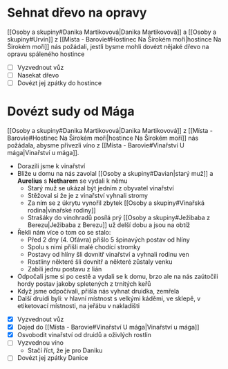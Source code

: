 # Sehnat dřevo na opravy
[[Osoby a skupiny#Danika Martikovová|Danika Martikovová]] a [[Osoby a skupiny#Urvin]] z [[Místa - Barovie#Hostinec Na Širokém moři|hostince Na Širokém moři]] nás požádali, jestli bysme mohli dovézt nějaké dřevo na opravu spáleného hostince
- [ ] Vyzvednout vůz
- [ ] Nasekat dřevo
- [ ] Dovézt jej zpátky do hostince
# Dovézt sudy od Mága
[[Osoby a skupiny#Danika Martikovová|Danika Martikovová]] z [[Místa - Barovie#Hostinec Na Širokém moři|hostince Na Širokém moři]] nás požádala, abysme přivezli víno z [[Místa - Barovie#Vinařství U mága|Vinařství u mága]].
- Dorazili jsme k vinařství
- Blíže u domu na nás zavolal [[Osoby a skupiny#Davian|starý muž]] a **Aurelius** s **Netharem** se vydali k němu
	- Starý muž se ukázal být jedním z obyvatel vinařství
	- Stěžoval si že je z vinařství vyhnali stromy
	- Za ním se z úkrytu vynořil zbytek [[Osoby a skupiny#Vinařská rodina|vinařské rodiny]]
	- Strašáky do vinohradů posílá prý [[Osoby a skupiny#Ježibaba z Berezu|Ježibaba z Berezu]] už delší dobu a jsou na obtíž
- Řekli nám více o tom co se stalo:
	- Před 2 dny (4. Oťávra) přišlo 5 špinavých postav od hlíny
	- Spolu s nimi přišli malé chodící stromky
	- Postavy od hlíny šli dovnitř vinařství a vyhnali rodinu ven
	- Rostliny některé šli dovnitř a některé zůstaly venku
	- Zabili jednu postavu z lián
- Odpočali jsme si po cestě a vydali se k domu, brzo ale na nás zaútočili hordy postav jakoby spletených z trnitých keřů
- Když jsme odpočívali, přišla nás vyhnat druidka, zemřela
- Další druidi byli: v hlavní místnost s velkými káděmi, ve sklepě, v etiketovací místnosti, na jeřábu v nakladišti

- [x] Vyzvednout vůz
- [x] Dojed do [[Místa - Barovie#Vinařství U mága|Vinařství u mága]]
- [x] Osvobodit vinařství od druidů a oživlých rostlin
- [ ] Vyzvednou víno
	- Stačí říct, že je pro Daniku
- [ ] Dovézt jej zpátky Danice